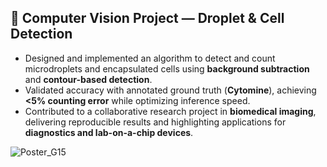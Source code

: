 ## 🔹 Computer Vision Project — Droplet & Cell Detection

- Designed and implemented an algorithm to detect and count microdroplets and encapsulated cells using **background subtraction** and **contour-based detection**.  
- Validated accuracy with annotated ground truth (**Cytomine**), achieving **<5% counting error** while optimizing inference speed.  
- Contributed to a collaborative research project in **biomedical imaging**, delivering reproducible results and highlighting applications for **diagnostics and lab-on-a-chip devices**.


![Poster_G15](https://github.com/user-attachments/assets/5f0fd6de-4b14-484f-9536-a87a95f024c2)

